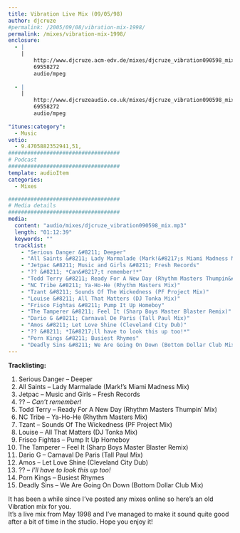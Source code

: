 ```yaml
---
title: Vibration Live Mix (09/05/98)
author: djcruze
#permalink: /2005/09/08/vibration-mix-1998/
permalink: /mixes/vibration-mix-1998/
enclosure:
  - |
    |
        http://www.djcruze.acm-edv.de/mixes/djcruze_vibration090598_mix.mp3
        69558272
        audio/mpeg
        
  - |
    |
        http://www.djcruzeaudio.co.uk/mixes/djcruze_vibration090598_mix.mp3
        69558272
        audio/mpeg
        
"itunes:category":
  - Music
votio:
  - 9.4705882352941,51,
###################################
# Podcast
###################################
template: audioItem
categories:
  - Mixes

###################################
# Media details
###################################
media:
  content: "audio/mixes/djcruze_vibration090598_mix.mp3"
  length: "01:12:39"
  keywords: ""
  tracklist:
    - "Serious Danger &#8211; Deeper"
    - "All Saints &#8211; Lady Marmalade (Mark!&#8217;s Miami Madness Mix)"
    - "Jetpac &#8211; Music and Girls &#8211; Fresh Records"
    - "?? &#8211; *Can&#8217;t remember!*"
    - "Todd Terry &#8211; Ready For A New Day (Rhythm Masters Thumpin&#8217; Mix)"
    - "NC Tribe &#8211; Ya-Ho-He (Rhythm Masters Mix)"
    - "Tzant &#8211; Sounds Of The Wickedness (PF Project Mix)"
    - "Louise &#8211; All That Matters (DJ Tonka Mix)"
    - "Frisco Fightas &#8211; Pump It Up Homeboy"
    - "The Tamperer &#8211; Feel It (Sharp Boys Master Blaster Remix)"
    - "Dario G &#8211; Carnaval De Paris (Tall Paul Mix)"
    - "Amos &#8211; Let Love Shine (Cleveland City Dub)"
    - "?? &#8211; *I&#8217;ll have to look this up too!*"
    - "Porn Kings &#8211; Busiest Rhymes"
    - "Deadly Sins &#8211; We Are Going On Down (Bottom Dollar Club Mix)"
---
```


**Tracklisting:**

  1. Serious Danger &#8211; Deeper
  2. All Saints &#8211; Lady Marmalade (Mark!&#8217;s Miami Madness Mix)
  3. Jetpac &#8211; Music and Girls &#8211; Fresh Records
  4. ?? &#8211; *Can&#8217;t remember!*
  5. Todd Terry &#8211; Ready For A New Day (Rhythm Masters Thumpin&#8217; Mix)
  6. NC Tribe &#8211; Ya-Ho-He (Rhythm Masters Mix)
  7. Tzant &#8211; Sounds Of The Wickedness (PF Project Mix)
  8. Louise &#8211; All That Matters (DJ Tonka Mix)
  9. Frisco Fightas &#8211; Pump It Up Homeboy
 10. The Tamperer &#8211; Feel It (Sharp Boys Master Blaster Remix)
 11. Dario G &#8211; Carnaval De Paris (Tall Paul Mix)
 12. Amos &#8211; Let Love Shine (Cleveland City Dub)
 13. ?? &#8211; *I&#8217;ll have to look this up too!*
 14. Porn Kings &#8211; Busiest Rhymes
 15. Deadly Sins &#8211; We Are Going On Down (Bottom Dollar Club Mix)

It has been a while since I&#8217;ve posted any mixes online so here&#8217;s an old Vibration mix for you.  
It&#8217;s a live mix from May 1998 and I&#8217;ve managed to make it sound quite good after a bit of time in the studio. Hope you enjoy it!